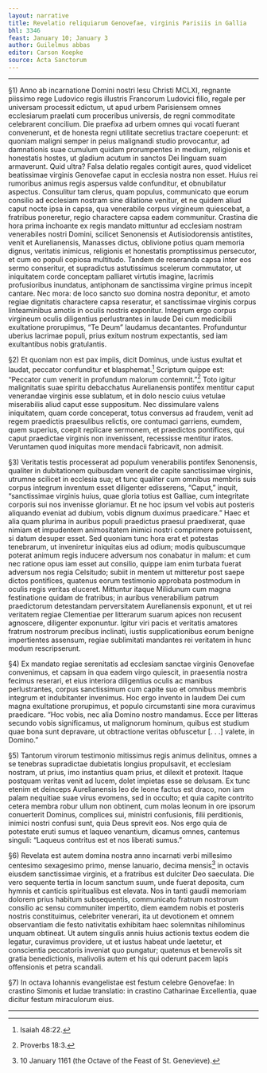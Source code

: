 ```yaml
---
layout: narrative
title: Revelatio reliquiarum Genovefae, virginis Parisiis in Gallia
bhl: 3346
feast: January 10; January 3
author: Guilelmus abbas
editor: Carson Koepke
source: Acta Sanctorum
---
```


---

§1) Anno ab incarnatione Domini nostri Iesu Christi MCLXI, regnante piissimo rege Ludovico regis illustris Francorum Ludovici filio, regale per universam processit edictum, ut apud urbem Parisiensem omnes ecclesiarum praelati cum proceribus universis, de regni commoditate celebrarent concilium. Die praefixa ad urbem omnes qui vocati fuerant convenerunt, et de honesta regni utilitate secretius tractare coeperunt: et quoniam maligni semper in peius malignandi studio provocantur, ad damnationis suae cumulum quidam prorumpentes in medium, religionis et honestatis hostes, ut gladium acutum in sanctos Dei linguam suam armaverunt. Quid ultra? Falsa delatio regales contigit aures, quod videlicet beatissimae virginis Genovefae caput in ecclesia nostra non esset. Huius rei rumoribus animus regis aspersus valde confunditur, et obnubilatur aspectus. Consulitur tam clerus, quam populus, communicato que eorum consilio ad ecclesiam nostram sine dilatione venitur, et ne quidem aliud caput nocte ipsa in capsa, qua venerabile corpus virgineum quiescebat, a fratribus poneretur, regio charactere capsa eadem communitur. Crastina die hora prima inchoante ex regis mandato mittuntur ad ecclesiam nostram venerabiles nostri Domini, scilicet Senonensis et Autisiodorensis antistites, venit et Aurelianensis, Manasses dictus, oblivione potius quam memoria dignus, veritatis inimicus, religionis et honestatis promptissimus persecutor, et cum eo populi copiosa multitudo. Tandem de reseranda capsa inter eos sermo conseritur, et supradictus astutissimus scelerum commutator, ut iniquitatem corde conceptam palliaret virtutis imagine, lacrimis profusioribus inundatus, antiphonam de sanctissima virgine primus incepit cantare. Nec mora: de loco sancto suo domina nostra deponitur, et amoto regiae dignitatis charactere capsa reseratur, et sanctissimae virginis corpus linteaminibus amotis in oculis nostris exponitur. Integrum ergo corpus virgineum oculis diligentius perlustrantes in laude Dei cum medicibili exultatione prorupimus, “Te Deum” laudamus decantantes. Profunduntur uberius lacrimae populi, prius exitum nostrum expectantis, sed iam exultantibus nobis gratulantis.

§2) Et quoniam non est pax impiis, dicit Dominus, unde iustus exultat et laudat, peccator confunditur et blasphemat.[^1] Scriptum quippe est: “Peccator cum venerit in profundum malorum contemnit.”[^2] Toto igitur malignitatis suae spiritu debacchatus Aurelianensis pontifex mentitur caput venerandae virginis esse sublatum, et in dolo nescio cuius vetulae miserabilis aliud caput esse suppositum. Nec dissimulare valens iniquitatem, quam corde conceperat, totus conversus ad fraudem, venit ad regem praedictis praesulibus relictis, ore contumaci garriens, eumdem, quem superius, coepit replicare sermonem, et praedictos pontifices, qui caput praedictae virginis non invenissent, recessisse mentitur iratos. Veruntamen quod iniquitas more mendacii fabricavit, non admisit.

§3) Veritatis testis processerat ad populum venerabilis pontifex Senonensis, qualiter in dubitationem quibusdam venerit de capite sanctissimae virginis, utrumne scilicet in ecclesia sua; et tunc qualiter cum omnibus membris suis corpus integrum inventum esset diligenter edisserens, “Caput,” inquit, “sanctissimae virginis huius, quae gloria totius est Galliae, cum integritate corporis sui nos invenisse gloriamur. Et ne hoc ipsum vel vobis aut posteris aliquando eveniat ad dubium, vobis dignum duximus praedicare.” Haec et alia quam plurima in auribus populi praedictus praesul praedixerat, quae nimiam et impudentem animositatem inimici nostri comprimere potuissent, si datum desuper esset. Sed quoniam tunc hora erat et potestas tenebrarum, ut inveniretur iniquitas eius ad odium; modis quibuscumque poterat animum regis inducere adversum nos conabatur in malum: et cum nec ratione opus iam esset aut consilio, quippe iam enim turbata fuerat adversum nos regia Celsitudo; subiit in mentem ut mitteretur post saepe dictos pontifices, quatenus eorum testimonio approbata postmodum in oculis regis veritas eluceret. Mittuntur itaque Milidunum cum magna festinatione quidam de fratribus; in auribus venerabilium patrum praedictorum detestandam perversitatem Aurelianensis exponunt, et ut rei veritatem regiae Clementiae per litterarum suarum apices non recusent agnoscere, diligenter exponuntur. Igitur viri pacis et veritatis amatores fratrum nostrorum precibus inclinati, iustis supplicationibus eorum benigne impertientes assensum, regiae sublimitati mandantes rei veritatem in hunc modum rescripserunt.

§4) Ex mandato regiae serenitatis ad ecclesiam sanctae virginis Genovefae convenimus, et capsam in qua eadem virgo quiescit, in praesentia nostra fecimus reserari, et eius interiora diligentius oculis ac manibus perlustrantes, corpus sanctissimum cum capite suo et omnibus membris integrum et indubitanter invenimus. Hoc ergo invento in laudem Dei cum magna exultatione prorupimus, et populo circumstanti sine mora curavimus praedicare. “Hoc vobis, nec alia Domino nostro mandamus. Ecce per litteras secundo vobis significamus, ut malignorum hominum, quibus est studium quae bona sunt depravare, ut obtractione veritas obfuscetur [. . .] valete, in Domino.”

§5) Tantorum virorum testimonio mitissimus regis animus delinitus, omnes a se tenebras supradictae dubietatis longius propulsavit, et ecclesiam nostram, ut prius, imo instantius quam prius, et dilexit et protexit. Itaque postquam veritas venit ad lucem, dolet impietas esse se delusam. Ex tunc etenim et deinceps Aurelianensis leo de leone factus est draco, non iam palam nequitiae suae virus evomens, sed in occulto; et quia capite contrito cetera membra robur ullum non obtinent, cum molas leonum in ore ipsorum conuerterit Dominus, complices sui, ministri confusionis, filii perditionis, inimici nostri confusi sunt, quia Deus sprevit eos. Nos ergo quia de potestate eruti sumus et laqueo venantium, dicamus omnes, cantemus singuli: “Laqueus contritus est et nos liberati sumus.”

§6) Revelata est autem domina nostra anno incarnati verbi millesimo centesimo sexagesimo primo, mense Ianuario, decima mensis[^3] in octavis eiusdem sanctissimae virginis, et a fratribus est dulciter Deo saeculata. Die vero sequente tertia in locum sanctum suum, unde fuerat deposita, cum hymnis et canticis spiritualibus est elevata. Nos in tanti gaudii memoriam dolorem prius habitum subsequentis, communicato fratrum nostrorum consilio ac sensu communiter impertito, diem eamdem nobis et posteris nostris constituimus, celebriter venerari, ita ut devotionem et omnem observantiam die festo nativitatis exhibitam haec solemnitas nihilominus unquam obtineat. Ut autem singulis annis huius actionis textus eodem die legatur, curavimus providere, ut et iustus habeat unde laetetur, et conscientia peccatoris inveniat quo pungatur; quatenus et benevolis sit gratia benedictionis, malivolis autem et his qui oderunt pacem lapis offensionis et petra scandali.

§7) In octava Iohannis evangelistae est festum celebre Genovefae: In crastino Simonis et Iudae translatio: in crastino Catharinae Excellentia, quae dicitur festum miraculorum eius.

---

[^1]: Isaiah 48:22.
[^2]: Proverbs 18:3.
[^3]: 10 January 1161 (the Octave of the Feast of St. Genevieve). 
